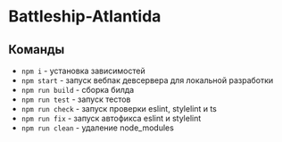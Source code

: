 # Battleship-Atlantida

## Команды

- `npm i` - установка зависимостей
- `npm start` - запуск вебпак девсервера для локальной разработки
- `npm run build` - сборка билда
- `npm run test` - запуск тестов
- `npm run check` - запуск проверки eslint, stylelint и ts
- `npm run fix` - запуск автофикса eslint и stylelint
- `npm run clean` - удаление node_modules